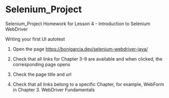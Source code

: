 # Selenium_Project
Selenium_Project
Homework for Lesson 4 - Introduction to Selenium WebDriver

Writing your first UI autotest

1. Open the page https://bonigarcia.dev/selenium-webdriver-java/

2. Check that all links for Chapter 3-9 are available and when clicked, the corresponding page opens

3. Check the page title and url

4. Check that all links belong to a specific Chapter, for example, WebForm in Chapter 3. WebDriver Fundamentals
